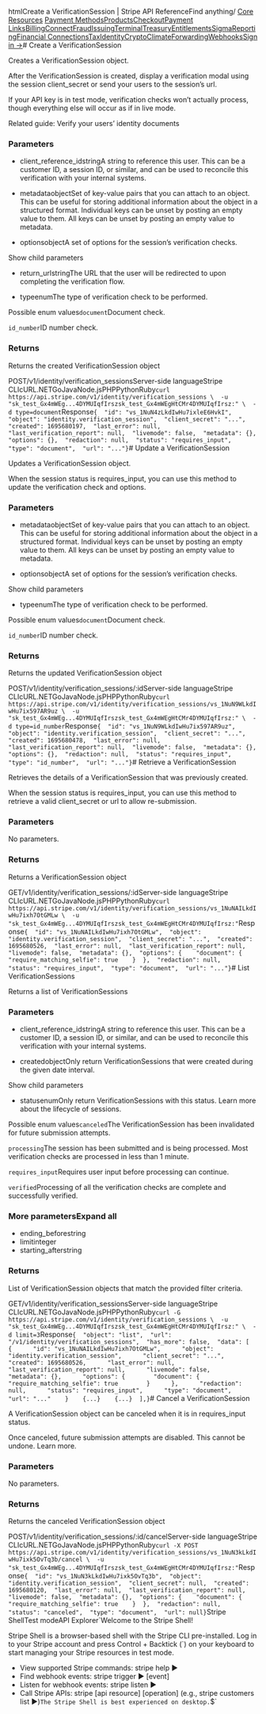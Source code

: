 htmlCreate a VerificationSession | Stripe API Reference[](/api)Find anything/
[Core Resources](#)
[Payment Methods](#)[Products](#)[Checkout](#)[Payment Links](#)[Billing](#)[Connect](#)[Fraud](#)[Issuing](#)[Terminal](#)[Treasury](#)[Entitlements](#)[Sigma](#)[Reporting](#)[Financial Connections](#)[Tax](#)[Identity](#)[Crypto](#)[Climate](#)[Forwarding](#)[Webhooks](#)[Sign in →](https://dashboard.stripe.com/login)# Create a VerificationSession

Creates a VerificationSession object.

After the VerificationSession is created, display a verification modal using the session client_secret or send your users to the session’s url.

If your API key is in test mode, verification checks won’t actually process, though everything else will occur as if in live mode.

Related guide: Verify your users’ identity documents

### Parameters

- client_reference_idstringA string to reference this user. This can be a customer ID, a session ID, or similar, and can be used to reconcile this verification with your internal systems.


- metadataobjectSet of key-value pairs that you can attach to an object. This can be useful for storing additional information about the object in a structured format. Individual keys can be unset by posting an empty value to them. All keys can be unset by posting an empty value to metadata.


- optionsobjectA set of options for the session’s verification checks.

Show child parameters
- return_urlstringThe URL that the user will be redirected to upon completing the verification flow.


- typeenumThe type of verification check to be performed.

Possible enum values`document`Document check.

`id_number`ID number check.



### Returns

Returns the created VerificationSession object

POST/v1/identity/verification_sessionsServer-side languageStripe CLIcURL.NETGoJavaNode.jsPHPPythonRuby[](#)[](#)`curl https://api.stripe.com/v1/identity/verification_sessions \  -u "sk_test_Gx4mWEg...4DYMUIqfIrszsk_test_Gx4mWEgHtCMr4DYMUIqfIrsz:" \  -d type=document`Response`{  "id": "vs_1NuN4zLkdIwHu7ixleE6HvkI",  "object": "identity.verification_session",  "client_secret": "...",  "created": 1695680197,  "last_error": null,  "last_verification_report": null,  "livemode": false,  "metadata": {},  "options": {},  "redaction": null,  "status": "requires_input",  "type": "document",  "url": "..."}`# Update a VerificationSession

Updates a VerificationSession object.

When the session status is requires_input, you can use this method to update the verification check and options.

### Parameters

- metadataobjectSet of key-value pairs that you can attach to an object. This can be useful for storing additional information about the object in a structured format. Individual keys can be unset by posting an empty value to them. All keys can be unset by posting an empty value to metadata.


- optionsobjectA set of options for the session’s verification checks.

Show child parameters
- typeenumThe type of verification check to be performed.

Possible enum values`document`Document check.

`id_number`ID number check.



### Returns

Returns the updated VerificationSession object

POST/v1/identity/verification_sessions/:idServer-side languageStripe CLIcURL.NETGoJavaNode.jsPHPPythonRuby[](#)[](#)`curl https://api.stripe.com/v1/identity/verification_sessions/vs_1NuN9WLkdIwHu7ix597AR9uz \  -u "sk_test_Gx4mWEg...4DYMUIqfIrszsk_test_Gx4mWEgHtCMr4DYMUIqfIrsz:" \  -d type=id_number`Response`{  "id": "vs_1NuN9WLkdIwHu7ix597AR9uz",  "object": "identity.verification_session",  "client_secret": "...",  "created": 1695680478,  "last_error": null,  "last_verification_report": null,  "livemode": false,  "metadata": {},  "options": {},  "redaction": null,  "status": "requires_input",  "type": "id_number",  "url": "..."}`# Retrieve a VerificationSession

Retrieves the details of a VerificationSession that was previously created.

When the session status is requires_input, you can use this method to retrieve a valid client_secret or url to allow re-submission.

### Parameters

No parameters.

### Returns

Returns a VerificationSession object

GET/v1/identity/verification_sessions/:idServer-side languageStripe CLIcURL.NETGoJavaNode.jsPHPPythonRuby[](#)[](#)`curl https://api.stripe.com/v1/identity/verification_sessions/vs_1NuNAILkdIwHu7ixh7OtGMLw \  -u "sk_test_Gx4mWEg...4DYMUIqfIrszsk_test_Gx4mWEgHtCMr4DYMUIqfIrsz:"`Response`{  "id": "vs_1NuNAILkdIwHu7ixh7OtGMLw",  "object": "identity.verification_session",  "client_secret": "...",  "created": 1695680526,  "last_error": null,  "last_verification_report": null,  "livemode": false,  "metadata": {},  "options": {    "document": {      "require_matching_selfie": true    }  },  "redaction": null,  "status": "requires_input",  "type": "document",  "url": "..."}`# List VerificationSessions

Returns a list of VerificationSessions

### Parameters

- client_reference_idstringA string to reference this user. This can be a customer ID, a session ID, or similar, and can be used to reconcile this verification with your internal systems.


- createdobjectOnly return VerificationSessions that were created during the given date interval.

Show child parameters
- statusenumOnly return VerificationSessions with this status. Learn more about the lifecycle of sessions.

Possible enum values`canceled`The VerificationSession has been invalidated for future submission attempts.

`processing`The session has been submitted and is being processed. Most verification checks are processed in less than 1 minute.

`requires_input`Requires user input before processing can continue.

`verified`Processing of all the verification checks are complete and successfully verified.



### More parametersExpand all

- ending_beforestring
- limitinteger
- starting_afterstring

### Returns

List of VerificationSession objects that match the provided filter criteria.

GET/v1/identity/verification_sessionsServer-side languageStripe CLIcURL.NETGoJavaNode.jsPHPPythonRuby[](#)[](#)`curl -G https://api.stripe.com/v1/identity/verification_sessions \  -u "sk_test_Gx4mWEg...4DYMUIqfIrszsk_test_Gx4mWEgHtCMr4DYMUIqfIrsz:" \  -d limit=3`Response`{  "object": "list",  "url": "/v1/identity/verification_sessions",  "has_more": false,  "data": [    {      "id": "vs_1NuNAILkdIwHu7ixh7OtGMLw",      "object": "identity.verification_session",      "client_secret": "...",      "created": 1695680526,      "last_error": null,      "last_verification_report": null,      "livemode": false,      "metadata": {},      "options": {        "document": {          "require_matching_selfie": true        }      },      "redaction": null,      "status": "requires_input",      "type": "document",      "url": "..."    }    {...}    {...}  ],}`# Cancel a VerificationSession

A VerificationSession object can be canceled when it is in requires_input status.

Once canceled, future submission attempts are disabled. This cannot be undone. Learn more.

### Parameters

No parameters.

### Returns

Returns the canceled VerificationSession object

POST/v1/identity/verification_sessions/:id/cancelServer-side languageStripe CLIcURL.NETGoJavaNode.jsPHPPythonRuby[](#)[](#)`curl -X POST https://api.stripe.com/v1/identity/verification_sessions/vs_1NuN3kLkdIwHu7ixk5OvTq3b/cancel \  -u "sk_test_Gx4mWEg...4DYMUIqfIrszsk_test_Gx4mWEgHtCMr4DYMUIqfIrsz:"`Response`{  "id": "vs_1NuN3kLkdIwHu7ixk5OvTq3b",  "object": "identity.verification_session",  "client_secret": null,  "created": 1695680120,  "last_error": null,  "last_verification_report": null,  "livemode": false,  "metadata": {},  "options": {    "document": {      "require_matching_selfie": true    }  },  "redaction": null,  "status": "canceled",  "type": "document",  "url": null}`Stripe ShellTest modeAPI Explorer[](https://stripe.com/docs/stripe-cli#install)`Welcome to the Stripe Shell!

Stripe Shell is a browser-based shell with the Stripe CLI pre-installed. Log in to your
Stripe account and press Control + Backtick (`) on your keyboard to start managing your Stripe
resources in test mode.

- View supported Stripe commands: stripe help ▶️
- Find webhook events: stripe trigger ▶️ [event]
- Listen for webhook events: stripe listen ▶
- Call Stripe APIs: stripe [api resource] [operation] (e.g., stripe customers list ▶️)`The Stripe Shell is best experienced on desktop.`$`